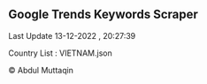 

## Google Trends Keywords Scraper 
 
Last Update 13-12-2022 , 20:27:39

Country List :
VIETNAM.json



© Abdul Muttaqin 
